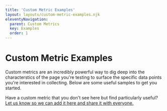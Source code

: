 ```yaml
---
title: 'Custom Metric Examples'
layout: layouts/custom-metric-examples.njk
eleventyNavigation:
  parent: Custom Metrics 
  key: Examples
  order: 1
---
```

# Custom Metric Examples

Custom metrics are an incredibly powerful way to dig deep into the characterstics of the page you're testing to surface the specific data points you're interested in collecting. Below are some useful samples to get you started.

Have a custom metric that you don't see here but find particularly useful? [Let us know so we can add it here and share it with everyone.](https://github.com/WPO-Foundation/webpagetest-docs/issues/new?title=New%20Custom%20Metric:)